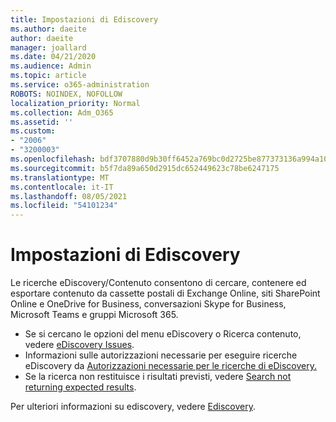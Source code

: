 ```yaml
---
title: Impostazioni di Ediscovery
ms.author: daeite
author: daeite
manager: joallard
ms.date: 04/21/2020
ms.audience: Admin
ms.topic: article
ms.service: o365-administration
ROBOTS: NOINDEX, NOFOLLOW
localization_priority: Normal
ms.collection: Adm_O365
ms.assetid: ''
ms.custom:
- "2006"
- "3200003"
ms.openlocfilehash: bdf3707880d9b30ff6452a769bc0d2725be877373136a994a108e92d56d7b577
ms.sourcegitcommit: b5f7da89a650d2915dc652449623c78be6247175
ms.translationtype: MT
ms.contentlocale: it-IT
ms.lasthandoff: 08/05/2021
ms.locfileid: "54101234"
---
```

# <a name="ediscovery-settings"></a>Impostazioni di Ediscovery

Le ricerche eDiscovery/Contenuto consentono di cercare, contenere ed esportare contenuto da cassette postali di Exchange Online, siti SharePoint Online e OneDrive for Business, conversazioni Skype for Business, Microsoft Teams e gruppi Microsoft 365.

- Se si cercano le opzioni del menu eDiscovery o Ricerca contenuto, vedere [eDiscovery Issues](https://docs.microsoft.com/alchemyinsights/ediscovery-issues).
- Informazioni sulle autorizzazioni necessarie per eseguire ricerche eDiscovery da [Autorizzazioni necessarie per le ricerche di eDiscovery.](https://docs.microsoft.com/alchemyinsights/permissions-required-for-ediscovery-searches)
- Se la ricerca non restituisce i risultati previsti, vedere [Search not returning expected results](https://docs.microsoft.com/alchemyinsights/search-not-returning-expected-results).

Per ulteriori informazioni su ediscovery, vedere [Ediscovery](https://docs.microsoft.com/microsoft-365/compliance/ediscovery).
